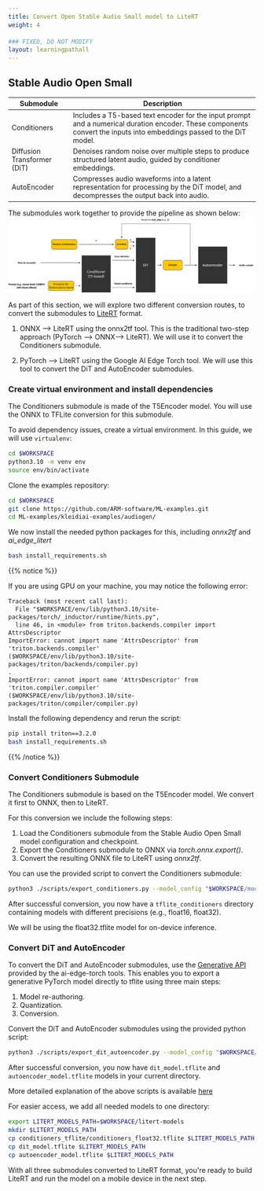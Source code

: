 ```yaml
---
title: Convert Open Stable Audio Small model to LiteRT
weight: 4

### FIXED, DO NOT MODIFY
layout: learningpathall
---
```


## Stable Audio Open Small

|Submodule|Description|
|------|------|
|Conditioners| Includes a T5-based text encoder for the input prompt and a numerical duration encoder. These components convert the inputs into embeddings passed to the DiT model. |
|Diffusion Transformer (DiT)| Denoises random noise over multiple steps to produce structured latent audio, guided by conditioner embeddings. |
|AutoEncoder| Compresses audio waveforms into a latent representation for processing by the DiT model, and decompresses the output back into audio. |

The submodules work together to provide the pipeline as shown below:
![Model structure#center](./model.png)

As part of this section, we will explore two different conversion routes, to convert the submodules to [LiteRT](https://ai.google.dev/edge/litert) format.

1. ONNX --> LiteRT using the onnx2tf tool. This is the traditional two-step approach (PyTorch --> ONNX--> LiteRT). We will use it to convert the Conditioners submodule.

2. PyTorch --> LiteRT using the Google AI Edge Torch tool. We will use this tool to convert the DiT and AutoEncoder submodules.

### Create virtual environment and install dependencies

The Conditioners submodule is made of the T5Encoder model. You will use the ONNX to TFLite conversion for this submodule.

To avoid dependency issues, create a virtual environment. In this guide, we will use `virtualenv`:

```bash
cd $WORKSPACE
python3.10 -m venv env
source env/bin/activate
```

Clone the examples repository:

```bash
cd $WORKSPACE
git clone https://github.com/ARM-software/ML-examples.git
cd ML-examples/kleidiai-examples/audiogen/
```

We now install the needed python packages for this, including *onnx2tf* and *ai_edge_litert*

```bash
bash install_requirements.sh
```

{{% notice %}}

If you are using GPU on your machine, you may notice the following error:
```text
Traceback (most recent call last):
  File "$WORKSPACE/env/lib/python3.10/site-packages/torch/_inductor/runtime/hints.py",
  line 46, in <module> from triton.backends.compiler import AttrsDescriptor
ImportError: cannot import name 'AttrsDescriptor' from 'triton.backends.compiler'
($WORKSPACE/env/lib/python3.10/site-packages/triton/backends/compiler.py)
.
ImportError: cannot import name 'AttrsDescriptor' from 'triton.compiler.compiler'
($WORKSPACE/env/lib/python3.10/site-packages/triton/compiler/compiler.py)
```

Install the following dependency and rerun the script:
```bash
pip install triton==3.2.0
bash install_requirements.sh
```

{{% /notice %}}

### Convert Conditioners Submodule

The Conditioners submodule is based on the T5Encoder model. We convert it first to ONNX, then to LiteRT.

For this conversion we include the following steps:
1. Load the Conditioners submodule from the Stable Audio Open Small model configuration and checkpoint.
2. Export the Conditioners submodule to ONNX via *torch.onnx.export()*.
3. Convert the resulting ONNX file to LiteRT using *onnx2tf*.

You can use the provided script to convert the Conditioners submodule:

```bash
python3 ./scripts/export_conditioners.py --model_config "$WORKSPACE/model_config.json" --ckpt_path "$WORKSPACE/model.ckpt"
```

After successful conversion, you now have a `tflite_conditioners` directory containing models with different precisions (e.g., float16, float32).

We will be using the float32.tflite model for on-device inference.

### Convert DiT and AutoEncoder

To convert the DiT and AutoEncoder submodules, use the [Generative API](https://github.com/google-ai-edge/ai-edge-torch/tree/main/ai_edge_torch/generative/) provided by the ai-edge-torch tools. This enables you to export a generative PyTorch model directly to tflite using three main steps:

1. Model re-authoring.
2. Quantization.
3. Conversion.

Convert the DiT and AutoEncoder submodules using the provided python script:
```bash
python3 ./scripts/export_dit_autoencoder.py --model_config "$WORKSPACE/model_config.json" --ckpt_path "$WORKSPACE/model.ckpt"
```

After successful conversion, you now have `dit_model.tflite` and `autoencoder_model.tflite` models in your current directory.

More detailed explanation of the above scripts is available [here](https://github.com/ARM-software/ML-examples/blob/main/kleidiai-examples/audiogen/scripts/README.md)

For easier access, we add all needed models to one directory:

```bash
export LITERT_MODELS_PATH=$WORKSPACE/litert-models
mkdir $LITERT_MODELS_PATH
cp conditioners_tflite/conditioners_float32.tflite $LITERT_MODELS_PATH
cp dit_model.tflite $LITERT_MODELS_PATH
cp autoencoder_model.tflite $LITERT_MODELS_PATH
```

With all three submodules converted to LiteRT format, you're ready to build LiteRT and run the model on a mobile device in the next step.









